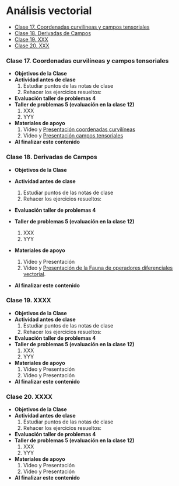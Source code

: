 # Análisis vectorial
+ [Clase 17. Coordenadas curvilíneas y campos tensoriales](#Clase17)
+ [Clase 18. Derivadas de Campos](#Clase18)
+ [Clase 19. XXX ](#Clase19)
+ [Clase 20. XXX ](#Clase20)

<a name="Clase17"></a>
### Clase 17. Coordenadas curvilíneas y campos tensoriales  
+ **Objetivos de la Clase**
+ **Actividad antes de clase**
   1. Estudiar puntos de las notas de clase
   2. Rehacer los ejercicios resueltos:
+ **Evaluación taller de problemas 4**    
+ **Taller de problemas 5 (evaluación en la clase 12)**
   1. XXX
   2. YYY
+ **Materiales de apoyo**
   1. Video y [Presentación coordenadas curvilíneas](https://github.com/nunezluis/MisCursos/blob/main/MetMat1S20B/Materiales/Presentaciones/5_1CoordGeneralizadas.pdf)
   2. Video y [Presentación campos tensoriales](https://github.com/nunezluis/MisCursos/blob/main/MetMat1S20B/Materiales/Presentaciones/5_2CamposTensoriales.pdf)
+ **Al finalizar este contenido**

<a name="Clase18"></a>
### Clase 18. Derivadas de Campos  
+ **Objetivos de la Clase**
+ **Actividad antes de clase**
   1. Estudiar puntos de las notas de clase
   2. Rehacer los ejercicios resueltos:
+ **Evaluación taller de problemas 4**    
+ **Taller de problemas 5 (evaluación en la clase 12)**
   1. XXX
   2. YYY
+ **Materiales de apoyo**
   1. Video y Presentación
   2. Video y [Presentación de la Fauna de operadores diferenciales vectorial](https://github.com/nunezluis/MisCursos/blob/main/MetMat1S20B/Materiales/Presentaciones/5_3FaunaOperadoresVect.pdf).
   
+ **Al finalizar este contenido**

<a name="Clase19"></a>
### Clase 19. XXXX  
+ **Objetivos de la Clase**
+ **Actividad antes de clase**
   1. Estudiar puntos de las notas de clase
   2. Rehacer los ejercicios resueltos:
+ **Evaluación taller de problemas 4**    
+ **Taller de problemas 5 (evaluación en la clase 12)**
   1. XXX
   2. YYY
+ **Materiales de apoyo**
   1. Video y Presentación
   2. Video y Presentación
+ **Al finalizar este contenido**

<a name="Clase20"></a>
### Clase 20. XXXX  
+ **Objetivos de la Clase**
+ **Actividad antes de clase**
   1. Estudiar puntos de las notas de clase
   2. Rehacer los ejercicios resueltos:
+ **Evaluación taller de problemas 4**    
+ **Taller de problemas 5 (evaluación en la clase 12)**
   1. XXX
   2. YYY
+ **Materiales de apoyo**
   1. Video y Presentación
   2. Video y Presentación
+ **Al finalizar este contenido**
